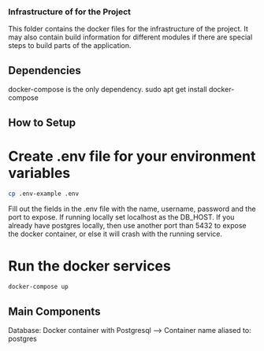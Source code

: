 ### Infrastructure of for the Project
This folder contains the docker files for the infrastructure of the project.
It may also contain build information for different modules if there are special steps to build parts of the application.


## Dependencies
docker-compose is the only dependency.
sudo apt get install docker-compose


## How to Setup
# Create .env file for your environment variables
```bash
cp .env-example .env
```

Fill out the fields in the .env file with the name, username, password and the port to expose.
If running locally set localhost as the DB_HOST.
If you already have postgres locally, then use another port than 5432 to expose the docker container, or else it will crash with the running service.

# Run the docker services
```bash
docker-compose up
```

## Main Components
Database: Docker container with Postgresql
    --> Container name aliased to: postgres
